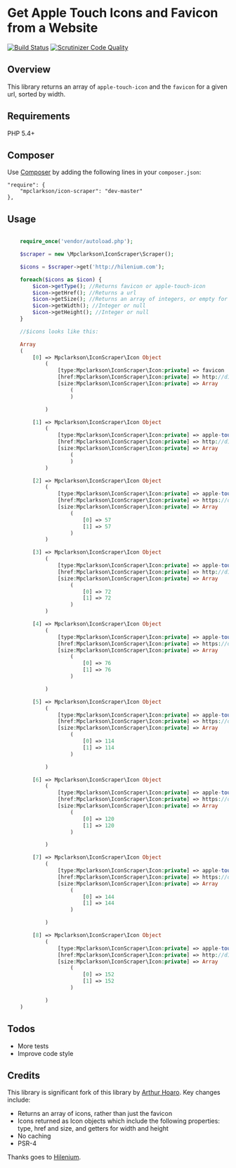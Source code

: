 Get Apple Touch Icons and Favicon from a Website
==========================================

[![Build Status](https://travis-ci.org/mpclarkson/icon-scraper.svg?branch=master)](https://travis-ci.org/mpclarkson/icon-scraper)
[![Scrutinizer Code Quality](https://scrutinizer-ci.com/g/mpclarkson/icon-scraper/badges/quality-score.png?b=master)](https://scrutinizer-ci.com/g/mpclarkson/icon-scraper/?branch=master)

Overview
--------

This library returns an array of `apple-touch-icon` and the `favicon` for a given url, sorted by width.

Requirements
------------

PHP 5.4+


Composer
---------

Use [Composer](https://getcomposer.org) by adding the following lines in your `composer.json`:

    "require": {
        "mpclarkson/icon-scraper": "dev-master"
    },

Usage
-----

```php

    require_once('vendor/autoload.php');

    $scraper = new \Mpclarkson\IconScraper\Scraper();

    $icons = $scraper->get('http://hilenium.com');

    foreach($icons as $icon) {
        $icon->getType(); //Returns favicon or apple-touch-icon
        $icon->getHref(); //Returns a url
        $icon->getSize(); //Returns an array of integers, or empty for favicons
        $icon->getWidth(); //Integer or null
        $icon->getHeight(); //Integer or null
    }

    //$icons looks like this:

    Array
    (
        [0] => Mpclarkson\IconScraper\Icon Object
            (
                [type:Mpclarkson\IconScraper\Icon:private] => favicon
                [href:Mpclarkson\IconScraper\Icon:private] => http://d1nhhppd50p5r.cloudfront.net/favicon.ico?1433897130
                [size:Mpclarkson\IconScraper\Icon:private] => Array
                    (
                    )

            )

        [1] => Mpclarkson\IconScraper\Icon Object
            (
                [type:Mpclarkson\IconScraper\Icon:private] => apple-touch-icon
                [href:Mpclarkson\IconScraper\Icon:private] => http://d1nhhppd50p5r.cloudfront.net/css/96113be.css?1433897130
                [size:Mpclarkson\IconScraper\Icon:private] => Array
                    (
                    )
            )

        [2] => Mpclarkson\IconScraper\Icon Object
            (
                [type:Mpclarkson\IconScraper\Icon:private] => apple-touch-icon
                [href:Mpclarkson\IconScraper\Icon:private] => https://d1nhhppd50p5r.cloudfront.net/icon57.png?1433897130
                [size:Mpclarkson\IconScraper\Icon:private] => Array
                    (
                        [0] => 57
                        [1] => 57
                    )
            )

        [3] => Mpclarkson\IconScraper\Icon Object
            (
                [type:Mpclarkson\IconScraper\Icon:private] => apple-touch-icon
                [href:Mpclarkson\IconScraper\Icon:private] => http://d1nhhppd50p5r.cloudfront.net/icon72.png?1433897130
                [size:Mpclarkson\IconScraper\Icon:private] => Array
                    (
                        [0] => 72
                        [1] => 72
                    )
            )

        [4] => Mpclarkson\IconScraper\Icon Object
            (
                [type:Mpclarkson\IconScraper\Icon:private] => apple-touch-icon
                [href:Mpclarkson\IconScraper\Icon:private] => https://d1nhhppd50p5r.cloudfront.net/icon76.png?1433897130
                [size:Mpclarkson\IconScraper\Icon:private] => Array
                    (
                        [0] => 76
                        [1] => 76
                    )

            )

        [5] => Mpclarkson\IconScraper\Icon Object
            (
                [type:Mpclarkson\IconScraper\Icon:private] => apple-touch-icon
                [href:Mpclarkson\IconScraper\Icon:private] => https://d1nhhppd50p5r.cloudfront.net/icon114.png?1433897130
                [size:Mpclarkson\IconScraper\Icon:private] => Array
                    (
                        [0] => 114
                        [1] => 114
                    )

            )

        [6] => Mpclarkson\IconScraper\Icon Object
            (
                [type:Mpclarkson\IconScraper\Icon:private] => apple-touch-icon
                [href:Mpclarkson\IconScraper\Icon:private] => https://d1nhhppd50p5r.cloudfront.net/icon120.png?1433897130
                [size:Mpclarkson\IconScraper\Icon:private] => Array
                    (
                        [0] => 120
                        [1] => 120
                    )

            )

        [7] => Mpclarkson\IconScraper\Icon Object
            (
                [type:Mpclarkson\IconScraper\Icon:private] => apple-touch-icon
                [href:Mpclarkson\IconScraper\Icon:private] => https://d1nhhppd50p5r.cloudfront.net/icon144.png?1433897130
                [size:Mpclarkson\IconScraper\Icon:private] => Array
                    (
                        [0] => 144
                        [1] => 144
                    )

            )

        [8] => Mpclarkson\IconScraper\Icon Object
            (
                [type:Mpclarkson\IconScraper\Icon:private] => apple-touch-icon
                [href:Mpclarkson\IconScraper\Icon:private] => http://d1nhhppd50p5r.cloudfront.net/icon152.png?1433897130
                [size:Mpclarkson\IconScraper\Icon:private] => Array
                    (
                        [0] => 152
                        [1] => 152
                    )

            )
    )

```

Todos
-----

  * More tests
  * Improve code style


Credits
-----

This library is significant fork of this library by [Arthur Hoaro](https://github.com/ArthurHoaro/favicon). Key changes include:

  * Returns an array of icons, rather than just the favicon
  * Icons returned as Icon objects which include the following properties: type, href and size, and getters for width and height
  * No caching
  * PSR-4

Thanks goes to [Hilenium](http://hilenium.com).
